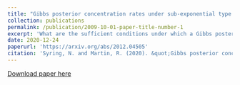 ```yaml
---
title: "Gibbs posterior concentration rates under sub-exponential type losses"
collection: publications
permalink: /publication/2009-10-01-paper-title-number-1
excerpt: 'What are the sufficient conditions under which a Gibbs posterior distribution concentrates at the true parameter value?  How do properties of the loss function and prior distribution affect concentration?  Answers to these questions and more within...'
date: 2020-12-24
paperurl: 'https://arxiv.org/abs/2012.04505'
citation: 'Syring, N. and Martin, R. (2020). &quot;Gibbs posterior concentration rates under sub-exponential type losses.&quot; <i>Unpublished manuscript</i>.'
---
```


[Download paper here](https://arxiv.org/pdf/2012.04505.pdf)
